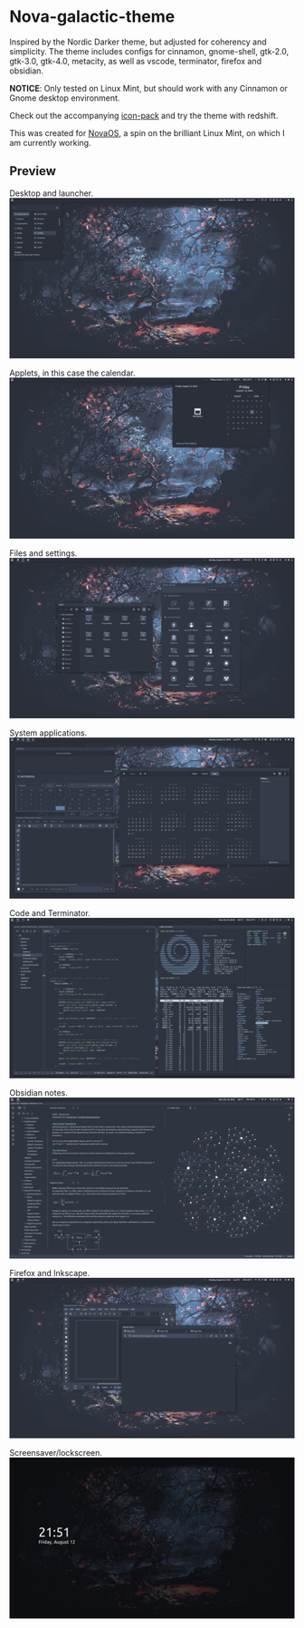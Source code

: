 # Nova-galactic-theme
Inspired by the Nordic Darker theme, but adjusted for coherency and simplicity. The theme includes configs for cinnamon, gnome-shell, gtk-2.0, gtk-3.0, gtk-4.0, metacity, as well as vscode, terminator, firefox and obsidian.

**NOTICE**: Only tested on Linux Mint, but should work with any Cinnamon or Gnome desktop environment.

Check out the accompanying [icon-pack](https://github.com/NicklasVraa/Nova-galactic-icons) and try the theme with redshift.

This was created for [NovaOS](https://github.com/NicklasVraa/NovaOS), a spin on the brilliant Linux Mint, on which I am currently working.

## Preview
Desktop and launcher.
![alt](meta/desktop.png)

Applets, in this case the calendar.
![alt](meta/applet.png)

Files and settings.
![alt](meta/files_settings.png)

System applications.
![alt](meta/os_apps.png)

Code and Terminator.
![alt](meta/code_term.png)

Obsidian notes.
![alt](meta/obsidian.png)

Firefox and Inkscape.
![alt](meta/browser_inkscape.png)

Screensaver/lockscreen.
![alt](meta/lock.png)
